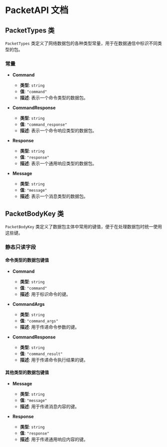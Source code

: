 # PacketAPI 文档

## PacketTypes 类

`PacketTypes` 类定义了网络数据包的各种类型常量，用于在数据通信中标识不同类型的包。

### 常量

- **Command**
  - **类型**: `string`
  - **值**: `"command"`
  - **描述**: 表示一个命令类型的数据包。

- **CommandResponse**
  - **类型**: `string`
  - **值**: `"command_response"`
  - **描述**: 表示一个命令响应类型的数据包。

- **Response**
  - **类型**: `string`
  - **值**: `"response"`
  - **描述**: 表示一个通用响应类型的数据包。

- **Message**
  - **类型**: `string`
  - **值**: `"message"`
  - **描述**: 表示一个消息类型的数据包。

## PacketBodyKey 类

`PacketBodyKey` 类定义了数据包主体中常用的键值，便于在处理数据包时统一使用这些键。

### 静态只读字段

#### 命令类型的数据包键值

- **Command**
  - **类型**: `string`
  - **值**: `"command"`
  - **描述**: 用于标识命令的键。

- **CommandArgs**
  - **类型**: `string`
  - **值**: `"command_args"`
  - **描述**: 用于传递命令参数的键。

- **CommandResponse**
  - **类型**: `string`
  - **值**: `"command_result"`
  - **描述**: 用于传递命令执行结果的键。

#### 其他类型的数据包键值

- **Message**
  - **类型**: `string`
  - **值**: `"message"`
  - **描述**: 用于传递消息内容的键。

- **Response**
  - **类型**: `string`
  - **值**: `"response"`
  - **描述**: 用于传递通用响应内容的键。

